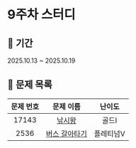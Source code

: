 # 9주차 스터디

## 📆 기간
2025.10.13 ~ 2025.10.19

## 📌 문제 목록

| 문제 번호 | 문제 이름 | 난이도 |
| :---: | :---: | :---: |
| 17143 | [낚시왕](./17143/) | 골드I |
| 2536 | [버스 갈아타기](./2536/) | 플레티넘V |
